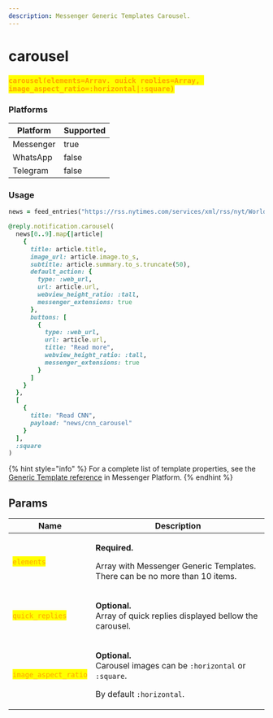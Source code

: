 ```yaml
---
description: Messenger Generic Templates Carousel.
---
```


# carousel

### <mark style="color:orange;">`carousel(elements=Array, quick_replies=Array, image_aspect_ratio=:horizontal|:square)`</mark>

### **Platforms**

<table><thead><tr><th>Platform</th><th data-type="checkbox">Supported</th></tr></thead><tbody><tr><td>Messenger</td><td>true</td></tr><tr><td>WhatsApp</td><td>false</td></tr><tr><td>Telegram</td><td>false</td></tr></tbody></table>

### Usage

```ruby
news = feed_entries("https://rss.nytimes.com/services/xml/rss/nyt/World.xml")

@reply.notification.carousel(
  news[0..9].map{|article|
    {
      title: article.title,
      image_url: article.image.to_s,
      subtitle: article.summary.to_s.truncate(50),
      default_action: {
        type: :web_url,
        url: article.url,
        webview_height_ratio: :tall,
        messenger_extensions: true
      },
      buttons: [
        {
          type: :web_url,
          url: article.url,
          title: "Read more",
          webview_height_ratio: :tall,
          messenger_extensions: true
        }
      ]
    }
  },
  [
    {
      title: "Read CNN",
      payload: "news/cnn_carousel"
    }
  ],
  :square
)
```

{% hint style="info" %}
For a complete list of template properties, see the [Generic Template reference](https://developers.facebook.com/docs/messenger-platform/reference/template/generic/) in Messenger Platform.
{% endhint %}

## Params

| Name                                                    | Description                                                                                                                                                |
| ------------------------------------------------------- | ---------------------------------------------------------------------------------------------------------------------------------------------------------- |
| <mark style="color:orange;">`elements`</mark>           | <p><strong>Required.</strong></p><p>Array with Messenger Generic Templates. There can be no more than 10 items.</p>                                        |
| <mark style="color:orange;">`quick_replies`</mark>      | <p><strong>Optional.</strong><br><strong></strong>Array of quick replies displayed bellow the carousel.</p>                                                |
| <mark style="color:orange;">`image_aspect_ratio`</mark> | <p><strong>Optional.</strong><br>Carousel images can be <code>:horizontal</code> or <code>:square</code>. </p><p>By default  <code>:horizontal</code>.</p> |
